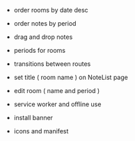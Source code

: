 - order rooms by date desc
- order notes by period
- drag and drop notes
- periods for rooms
- transitions between routes
- set title ( room name ) on NoteList page
- edit room ( name and period )

- service worker and offline use
- install banner
- icons and manifest
